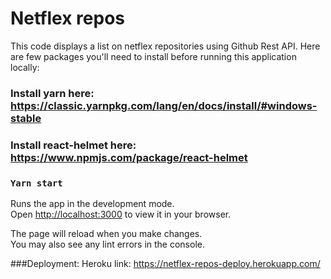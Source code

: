 # Netflex repos

This code displays a list on netflex repositories using Github Rest API. Here are few packages you'll need to install before running this application locally:

### Install yarn here: https://classic.yarnpkg.com/lang/en/docs/install/#windows-stable
### Install react-helmet here: https://www.npmjs.com/package/react-helmet

### `Yarn start`

Runs the app in the development mode.\
Open [http://localhost:3000](http://localhost:3000) to view it in your browser.

The page will reload when you make changes.\
You may also see any lint errors in the console.

###Deployment: Heroku link: https://netflex-repos-deploy.herokuapp.com/
